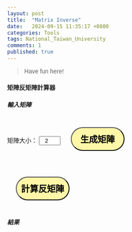 ```yaml
---
layout: post
title:  "Matrix Inverse"
date:   2024-09-15 11:35:17 +0800
categories: Tools
tags: National_Taiwan_University
comments: 1
published: true
---
```


> Have fun here!

<html lang="zh-Hant">
<head>
    <meta charset="UTF-8">
    <meta name="viewport" content="width=device-width, initial-scale=1.0">
    <title>矩陣反矩陣計算器</title>
    <style>
        body {
            font-family: Arial, sans-serif;
        }
        .matrix-container {
            margin-bottom: 20px;
        }
        input[type="number"] {
            width: 50px;
            text-align: center;
        }
        table {
            margin-bottom: 20px;
        }
        td {
            padding: 5px;
        }
        button{
				border-radius: 50px;
				background-color: #fff6a8;
				font-size: 20px;
				border-style: outset; 
				width: 125px;
				height: 55px;
				margin: 20px;
				font-weight: bold;
			}
    </style>
</head>
<body>
    <h4>矩陣反矩陣計算器</h4>
    <div class="matrix-container">
        <h5>輸入矩陣</h5>
        <label for="size">矩陣大小：</label>
        <input type="number" id="size" value="2" min="2" max="10">
        <button onclick="createMatrix()">生成矩陣</button>
        <div id="matrix"></div>
    </div>
    <button onclick="invertMatrix()">計算反矩陣</button>
    <h5>結果</h5>
    <div id="result"></div>
    <script>
        function createMatrix() {
            let size = document.getElementById('size').value;
            let matrixDiv = document.getElementById('matrix');
            matrixDiv.innerHTML = '';
            let table = document.createElement('table');
            for (let i = 0; i < size; i++) {
                let row = document.createElement('tr');
                for (let j = 0; j < size; j++) {
                    let cell = document.createElement('td');
                    let input = document.createElement('input');
                    input.type = 'number';
                    input.id = `matrix_${i}_${j}`;
                    cell.appendChild(input);
                    row.appendChild(cell);
                }
                table.appendChild(row);
            }
            matrixDiv.appendChild(table);
        }
        function getMatrixData() {
            let size = document.getElementById('size').value;
            let matrix = [];
            for (let i = 0; i < size; i++) {
                let row = [];
                for (let j = 0; j < size; j++) {
                    let value = document.getElementById(`matrix_${i}_${j}`).value;
                    row.push(parseFloat(value));
                }
                matrix.push(row);
            }
            return matrix;
        }
        function invertMatrix() {
            let matrix = getMatrixData();
            let size = matrix.length;
            let identityMatrix = [];
            for (let i = 0; i < size; i++) {
                identityMatrix[i] = [];
                for (let j = 0; j < size; j++) {
                    identityMatrix[i][j] = i === j ? 1 : 0;
                }
            }
            for (let i = 0; i < size; i++) {
                let pivot = matrix[i][i];
                if (pivot === 0) {
                    document.getElementById('result').innerText = '錯誤！無法計算反矩陣（可能是奇異矩陣）。';
                    return;
                }
                for (let j = 0; j < size; j++) {
                    matrix[i][j] /= pivot;
                    identityMatrix[i][j] /= pivot;
                }
                for (let k = 0; k < size; k++) {
                    if (k !== i) {
                        let factor = matrix[k][i];
                        for (let j = 0; j < size; j++) {
                            matrix[k][j] -= factor * matrix[i][j];
                            identityMatrix[k][j] -= factor * identityMatrix[i][j];
                        }
                    }
                }
            }
            let tableHTML = '<table>';
            for (let i = 0; i < size; i++) {
                tableHTML += "<tr>";
                for (let j = 0; j < size; j++) {
                    tableHTML += `<td>　　${identityMatrix[i][j].toFixed(2)}　　</td>`;
                }
                tableHTML += "</tr>";
            }
            tableHTML += '</table>';
            let resultDiv = document.getElementById('result');
            resultDiv.innerHTML = tableHTML;
        }
    </script>

</body>
</html>
